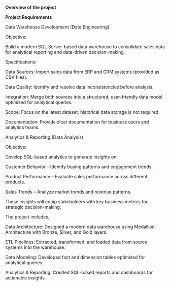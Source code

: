 **Overview of the project**

**Project Requirements**

Data Warehouse Development (Data Engineering)

Objective:

Build a modern SQL Server-based data warehouse to consolidate sales data for analytical reporting and data-driven decision-making.

Specifications:

Data Sources: Import sales data from ERP and CRM systems (provided as CSV files).

Data Quality: Identify and resolve data inconsistencies before analysis.

Integration: Merge both sources into a structured, user-friendly data model optimized for analytical queries.

Scope: Focus on the latest dataset; historical data storage is not required.

Documentation: Provide clear documentation for business users and analytics teams.

Analytics & Reporting (Data Analysis)

Objective:

Develop SQL-based analytics to generate insights on:

Customer Behavior – Identify buying patterns and engagement trends.

Product Performance – Evaluate sales performance across different products.

Sales Trends – Analyze market trends and revenue patterns.

These insights will equip stakeholders with key business metrics for strategic decision-making.


The project includes,

Data Architecture: Designed a modern data warehouse using Medallion Architecture with Bronze, Silver, and Gold layers.

ETL Pipelines: Extracted, transformed, and loaded data from source systems into the warehouse.

Data Modeling: Developed fact and dimension tables optimized for analytical queries.

Analytics & Reporting: Created SQL-based reports and dashboards for actionable insights.
